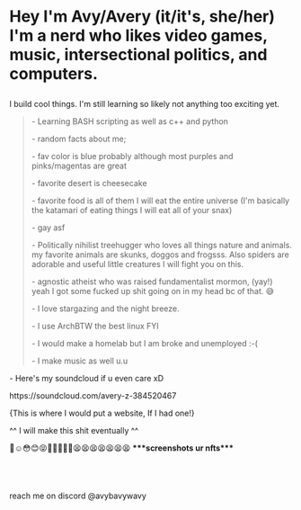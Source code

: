 # <p>Hey I'm Avy/Avery (it/it's, she/her) I'm a nerd who likes video games, music, intersectional politics, and computers.<br>
I build cool things. I'm still learning so likely not anything too exciting yet.</p>
 ><p>- Learning BASH scripting as well as c++ and python</p>
 ><p>- random facts about me;</p>
 ><p>- fav color is blue probably although most purples and pinks/magentas are great</p>
 ><p>- favorite desert is cheesecake</p>
 ><p>- favorite food is all of them I will eat the entire universe (I'm basically the katamari of eating things I will eat all of your snax)</p>
 ><p>- gay asf</p>
 ><p>- Politically nihilist treehugger who loves all things nature and animals. my favorite animals are skunks, doggos and frogsss. Also spiders are adorable and useful little creatures I will fight you on this.</p>
 ><p>- agnostic atheist who was raised fundamentalist mormon, (yay!) yeah I got some fucked up shit going on in my head bc of that. 😅</p>
 ><p>- I love stargazing and the night breeze.</p>
 ><p>- I use ArchBTW the best linux FYI</p>
 ><p>- I would make a homelab but I am broke and unemployed :-(</p>
 ><p>- I make music as well u.u</p>
 <p>- Here's my soundcloud if u even care xD</p>
 https://soundcloud.com/avery-z-384520467</p>
{This is where I would put a website, If I had one!}</p>
^^ I will make this shit eventually ^^</p>
<p>
🥺☺️😳😊😝🐶🤙🏳️‍🌈🤭😫😫😫😫😫😫😫  <strong>***screenshots ur nfts***</strong><br>
<br>
<br>
<br>
<br>
reach me on discord @avybavywavy<br>
</p>
<!---
Avybavywavy/Avybavywavy is a ✨ special ✨ repository because its `README.md` (this file) appears on your GitHub profile.
You can click the Preview link to take a look at your changes.
--->
